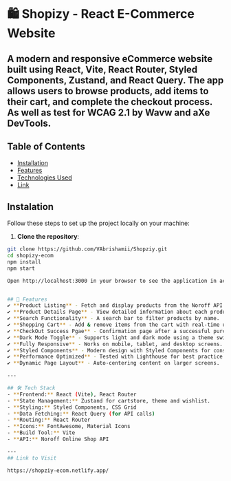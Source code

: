 # 🛍️ Shopizy - React E-Commerce Website

A modern and responsive eCommerce website built using React, Vite, React Router, Styled Components, Zustand, and React Query. The app allows users to browse products, add items to their cart, and complete the checkout process. As well as test for WCAG 2.1 by Wavw and aXe DevTools.
---

## Table of Contents
- [Installation](#installation)
- [Features](#features)
- [Technologies Used](#techstack)
- [Link](#link)

## Instalation 
 Follow these steps to set up the project locally on your machine:
 1. **Clone the repository**:
   ```bash
   git clone https://github.com/VAbrishamii/Shopziy.git
   cd shopizy-ecom
   npm install
   npm start

Open http://localhost:3000 in your browser to see the application in action.   


## 🚀 Features
✔ **Product Listing** - Fetch and display products from the Noroff API.
✔ **Product Details Page** - View detailed information about each product.
✔ **Search Functionality** - A search bar to filter products by name.
✔ **Shopping Cart** - Add & remove items from the cart with real-time updates.  
✔ **CheckOut Success Pgae** - Confirmation page after a successful purchase.
✔ **Dark Mode Toggle** - Supports light and dark mode using a theme switcher.  
✔ **Fully Responsive** - Works on mobile, tablet, and desktop screens.  
✔ **Styled Components** - Modern design with Styled Components for consistent theming.  
✔ **Performance Optimized** - Tested with Lighthouse for best practice and accessibility.  
✔ **Dynamic Page Layout** - Auto-centering content on larger screens. 

---

## 🛠️ Tech Stack
- **Frontend:** React (Vite), React Router  
- **State Management:** Zustand for cartstore, theme and wishlist.
- **Styling:** Styled Components, CSS Grid  
- **Data Fetching:** React Query (for API calls)  
- **Routing:** React Router
- **Icons:** FontAwesome, Material Icons  
- **Build Tool:** Vite  
- **API:** Noroff Online Shop API

---
## Link to Visit

https://shopziy-ecom.netlify.app/